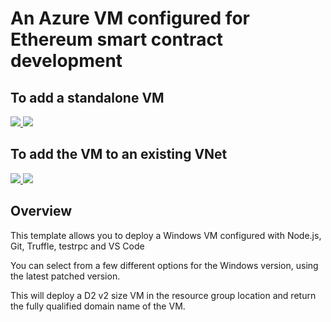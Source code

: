 # An Azure VM configured for Ethereum smart contract development 

## To add a standalone VM
<a href="https://portal.azure.com/#create/Microsoft.Template/uri/https%3A%2F%2Fraw.githubusercontent.com%2Fmormond%2FEthereumDevVm%2Fmaster%2FDevVM%2Fazuredeploy.json" target="_blank">
<img src="http://azuredeploy.net/deploybutton.png"/>
</a>
<a href="http://armviz.io/#/?load=https%3A%2F%2Fraw.githubusercontent.com%2Fmormond%2FEthereumDevVm%2Fmaster%2FDevVM%2Fazuredeploy.json" target="_blank">
    <img src="http://armviz.io/visualizebutton.png"/>
</a>

## To add the VM to an existing VNet
<a href="https://portal.azure.com/#create/Microsoft.Template/uri/https%3A%2F%2Fraw.githubusercontent.com%2Fmormond%2FEthereumDevVm%2Fmaster%2FDevVM%2Fazuredeploy_existingvnet.json" target="_blank">
<img src="http://azuredeploy.net/deploybutton.png"/>
</a>
<a href="http://armviz.io/#/?load=https%3A%2F%2Fraw.githubusercontent.com%2Fmormond%2FEthereumDevVm%2Fmaster%2FDevVM%2Fazuredeploy_existingvnet.json" target="_blank">
    <img src="http://armviz.io/visualizebutton.png"/>
</a>

## Overview
This template allows you to deploy a Windows VM configured with Node.js, Git, Truffle, testrpc and VS Code

You can select from a few different options for the Windows version, using the latest patched version.

This will deploy a D2 v2 size VM in the resource group location and return the fully qualified domain name of the VM.



